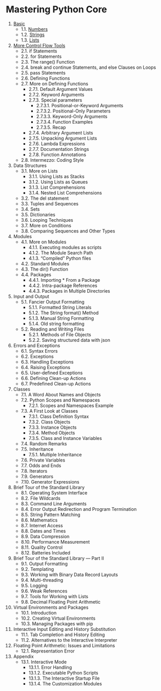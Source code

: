 # Mastering Python Core

1. [Basic](https://github.com/trioXech/python-core/blob/master/1.Basic/1.Basic.md)
    - 1.1. [Numbers](https://github.com/trioXech/python-core/blob/master/1.Basic/1.1.Numbers/1.1.Numbers.md)
    - 1.2. [Strings](https://github.com/trioXech/python-core/blob/master/1.Basic/1.2.Strings/1.2.Strings.md)
    - 1.3. [Lists](https://github.com/trioXech/python-core/blob/master/1.Basic/1.3.Lists/1.3.Lists.md)
2. [More Control Flow Tools](https://github.com/trioXech/python-core/blob/master/10.VirtualEnvironmentsAndPackages/10.VirtualEnvironmentsAndPackages.md)
    - 2.1. if Statements
    - 2.2. for Statements
    - 2.3. The range() Function
    - 2.4. break and continue Statements, and else Clauses on Loops
    - 2.5. pass Statements
    - 2.6. Defining Functions
    - 2.7. More on Defining Functions
      - 2.7.1. Default Argument Values
      - 2.7.2. Keyword Arguments
      - 2.7.3. Special parameters
        - 2.7.3.1. Positional-or-Keyword Arguments
        - 2.7.3.2. Positional-Only Parameters
        - 2.7.3.3. Keyword-Only Arguments
        - 2.7.3.4. Function Examples
        - 2.7.3.5. Recap
      - 2.7.4. Arbitrary Argument Lists
      - 2.7.5. Unpacking Argument Lists
      - 2.7.6. Lambda Expressions
      - 2.7.7. Documentation Strings
      - 2.7.8. Function Annotations
    - 2.8. Intermezzo: Coding Style
3. Data Structures
    - 3.1. More on Lists
      - 3.1.1. Using Lists as Stacks
      - 3.1.2. Using Lists as Queues
      - 3.1.3. List Comprehensions
      - 3.1.4. Nested List Comprehensions
    - 3.2. The del statement
    - 3.3. Tuples and Sequences
    - 3.4. Sets
    - 3.5. Dictionaries
    - 3.6. Looping Techniques
    - 3.7. More on Conditions
    - 3.8. Comparing Sequences and Other Types
4. Modules
    - 4.1. More on Modules
      - 4.1.1. Executing modules as scripts
      - 4.1.2. The Module Search Path
      - 4.1.3. “Compiled” Python files
    - 4.2. Standard Modules
    - 4.3. The dir() Function
    - 4.4. Packages
      - 4.4.1. Importing * From a Package
      - 4.4.2. Intra-package References
      - 4.4.3. Packages in Multiple Directories
5. Input and Output
    - 5.1. Fancier Output Formatting
      - 5.1.1. Formatted String Literals
      - 5.1.2. The String format() Method
      - 5.1.3. Manual String Formatting
      - 5.1.4. Old string formatting
    - 5.2. Reading and Writing Files
      - 5.2.1. Methods of File Objects
      - 5.2.2. Saving structured data with json
6. Errors and Exceptions
    - 6.1. Syntax Errors
    - 6.2. Exceptions
    - 6.3. Handling Exceptions
    - 6.4. Raising Exceptions
    - 6.5. User-defined Exceptions
    - 6.6. Defining Clean-up Actions
    - 6.7. Predefined Clean-up Actions
7. Classes
    - 7.1. A Word About Names and Objects
    - 7.2. Python Scopes and Namespaces
      - 7.2.1. Scopes and Namespaces Example
    - 7.3. A First Look at Classes
      - 7.3.1. Class Definition Syntax
      - 7.3.2. Class Objects
      - 7.3.3. Instance Objects
      - 7.3.4. Method Objects
      - 7.3.5. Class and Instance Variables
    - 7.4. Random Remarks
    - 7.5. Inheritance
      - 7.5.1. Multiple Inheritance
    - 7.6. Private Variables
    - 7.7. Odds and Ends
    - 7.8. Iterators
    - 7.9. Generators
    - 7.10. Generator Expressions
8. Brief Tour of the Standard Library
    - 8.1. Operating System Interface
    - 8.2. File Wildcards
    - 8.3. Command Line Arguments
    - 8.4. Error Output Redirection and Program Termination
    - 8.5. String Pattern Matching
    - 8.6. Mathematics
    - 8.7. Internet Access
    - 8.8. Dates and Times
    - 8.9. Data Compression
    - 8.10. Performance Measurement
    - 8.11. Quality Control
    - 8.12. Batteries Included
9. Brief Tour of the Standard Library — Part II
    - 9.1. Output Formatting
    - 9.2. Templating
    - 9.3. Working with Binary Data Record Layouts
    - 9.4. Multi-threading
    - 9.5. Logging
    - 9.6. Weak References
    - 9.7. Tools for Working with Lists
    - 9.8. Decimal Floating Point Arithmetic
10. Virtual Environments and Packages
    - 10.1. Introduction
    - 10.2. Creating Virtual Environments
    - 10.3. Managing Packages with pip
11. Interactive Input Editing and History Substitution
    - 11.1. Tab Completion and History Editing
    - 11.2. Alternatives to the Interactive Interpreter
12. Floating Point Arithmetic: Issues and Limitations
    - 12.1. Representation Error
13. Appendix
    - 13.1. Interactive Mode
      - 13.1.1. Error Handling
      - 13.1.2. Executable Python Scripts
      - 13.1.3. The Interactive Startup File
      - 13.1.4. The Customization Modules
